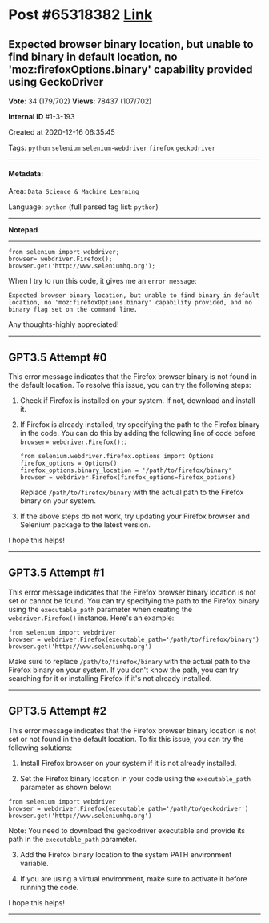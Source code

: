 
# Post \#65318382 [Link](https://stackoverflow.com/questions/65318382/)

## Expected browser binary location, but unable to find binary in default location, no 'moz:firefoxOptions.binary' capability provided using GeckoDriver

**Vote**: 34 (179/702) **Views**: 78437 (107/702) 

**Internal ID** \#1-3-193

Created at 2020-12-16 06:35:45

Tags: `python` `selenium` `selenium-webdriver` `firefox` `geckodriver`

----------

#### Metadata:

Area: `Data Science & Machine Learning`

Language: `python` (full parsed tag list: `python`)

----------

**Notepad**


----------

```
from selenium import webdriver;
browser= webdriver.Firefox();
browser.get('http://www.seleniumhq.org');
```

When I try to run this code, it gives me an `error message`:
```
Expected browser binary location, but unable to find binary in default location, no 'moz:firefoxOptions.binary' capability provided, and no binary flag set on the command line.
```

Any thoughts-highly appreciated!


----------
        
## GPT3.5 Attempt \#0

This error message indicates that the Firefox browser binary is not found in the default location. To resolve this issue, you can try the following steps:

1. Check if Firefox is installed on your system. If not, download and install it.

2. If Firefox is already installed, try specifying the path to the Firefox binary in the code. You can do this by adding the following line of code before `browser= webdriver.Firefox();`:

   ```
   from selenium.webdriver.firefox.options import Options
   firefox_options = Options()
   firefox_options.binary_location = '/path/to/firefox/binary'
   browser = webdriver.Firefox(firefox_options=firefox_options)
   ```

   Replace `/path/to/firefox/binary` with the actual path to the Firefox binary on your system.

3. If the above steps do not work, try updating your Firefox browser and Selenium package to the latest version.

I hope this helps!

--------

## GPT3.5 Attempt \#1

This error message indicates that the Firefox browser binary location is not set or cannot be found. You can try specifying the path to the Firefox binary using the `executable_path` parameter when creating the `webdriver.Firefox()` instance. Here's an example:

```
from selenium import webdriver
browser = webdriver.Firefox(executable_path='/path/to/firefox/binary')
browser.get('http://www.seleniumhq.org')
```

Make sure to replace `/path/to/firefox/binary` with the actual path to the Firefox binary on your system. If you don't know the path, you can try searching for it or installing Firefox if it's not already installed.

--------

## GPT3.5 Attempt \#2

This error message indicates that the Firefox browser binary location is not set or not found in the default location. To fix this issue, you can try the following solutions:

1. Install Firefox browser on your system if it is not already installed.

2. Set the Firefox binary location in your code using the `executable_path` parameter as shown below:

```
from selenium import webdriver
browser = webdriver.Firefox(executable_path='/path/to/geckodriver')
browser.get('http://www.seleniumhq.org')
```

Note: You need to download the geckodriver executable and provide its path in the `executable_path` parameter.

3. Add the Firefox binary location to the system PATH environment variable.

4. If you are using a virtual environment, make sure to activate it before running the code.

I hope this helps!

--------
